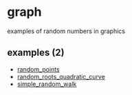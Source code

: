 # graph
examples of random numbers in graphics


## examples (2)
+ [random_points](random_points.ipynb)
+ [random_roots_quadratic_curve](random_roots_quadratic_curve.ipynb)
+ [simple_random_walk](simple_random_walk.ipynb)